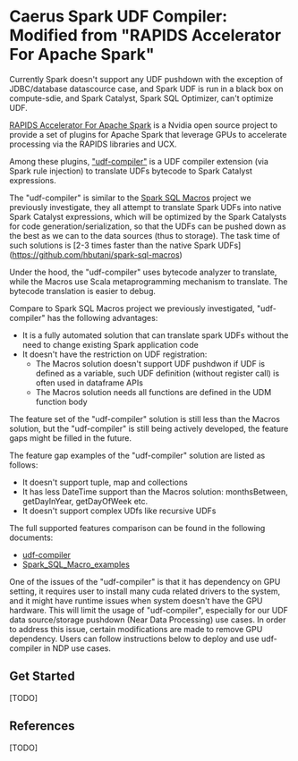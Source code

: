 # Caerus Spark UDF Compiler: Modified from "RAPIDS Accelerator For Apache Spark"

Currently Spark doesn't support any UDF pushdown with the exception of JDBC/database datascource case, and Spark UDF is run in a black box on compute-sdie, and Spark Catalyst, Spark SQL Optimizer, can't optimize UDF.

[RAPIDS Accelerator For Apache Spark](https://github.com/NVIDIA/spark-rapids) is a Nvidia open source project to provide a set of plugins for Apache Spark that leverage GPUs to accelerate processing via the RAPIDS libraries and UCX. 

Among these plugins, ["udf-compiler"](https://github.com/NVIDIA/spark-rapids/tree/branch-21.10/udf-compiler) is a UDF compiler extension (via Spark rule injection) to translate UDFs bytecode to Spark Catalyst expressions.

The "udf-compiler" is similar to the [Spark SQL Macros](https://github.com/hbutani/spark-sql-macros) project we previously investigate, they all attempt to translate Spark UDFs into native Spark Catalyst expressions, which will be optimized by the Spark Catalysts for code generation/serialization, so that the UDFs can be pushed down as the best as we can to the data sources (thus to storage). The task time of such solutions is [2-3 times faster than the native Spark UDFs] (https://github.com/hbutani/spark-sql-macros)

Under the hood, the "udf-compiler" uses bytecode analyzer to translate, while the Macros use Scala metaprogramming mechanism to translate. The bytecode translation is easier to debug.

Compare to Spark SQL Macros project we previously investigated, "udf-compiler" has the following advantages:
- It is a fully automated solution that can translate spark UDFs without the need to change existing Spark application code
- It doesn't have the restriction on UDF registration: 
  - The Macros solution doesn't support UDF pushdwon if UDF is defined as a variable, such UDF definition (without register call) is often used in dataframe APIs  
  - The Macros solution needs all functions are defined in the UDM function body 

The feature set of the "udf-compiler" solution is still less than the Macros solution, but the "udf-compiler" is still being actively developed, the feature gaps might be filled in the future. 

The feature gap examples of the "udf-compiler" solution are listed as follows:
- It doesn't support tuple, map and collections
- It has less DateTime support than the Macros solution: monthsBetween, getDayInYear, getDayOfWeek etc.
- It doesn't support complex UDfs like recursive UDFs

The full supported features comparison can be found in the following documents:
- [udf-compiler](https://github.com/NVIDIA/spark-rapids/blob/branch-21.10/docs/additional-functionality/udf-to-catalyst-expressions.md)
- [Spark_SQL_Macro_examples](https://github.com/hbutani/spark-sql-macros/wiki/Spark_SQL_Macro_examples)

One of the issues of the "udf-compiler" is that it has dependency on GPU setting, it requires user to install many cuda related drivers to the system, and it might have runtime issues when system doesn't have the GPU hardware. This will limit the usage of "udf-compiler", especially for our UDF data source/storage pushdown (Near Data Processing) use cases. In order to address this issue, certain modifications are made to remove GPU dependency. Users can follow instructions below to deploy and use udf-compiler in NDP use cases.


## Get Started

[TODO]

## References
[TODO]


